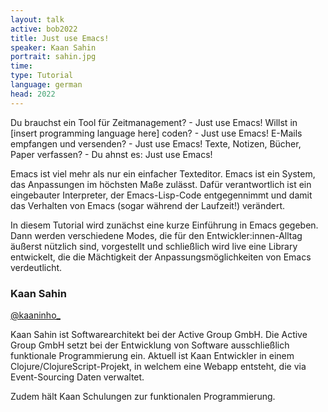 ```yaml
---
layout: talk
active: bob2022
title: Just use Emacs!
speaker: Kaan Sahin
portrait: sahin.jpg
time: 
type: Tutorial
language: german
head: 2022
---
```


Du brauchst ein Tool für Zeitmanagement? - Just use Emacs!
Willst in [insert programming language here] coden? - Just use Emacs!
E-Mails empfangen und versenden? - Just use Emacs!
Texte, Notizen, Bücher, Paper verfassen? - Du ahnst es: Just use
Emacs! 

Emacs ist viel mehr als nur ein einfacher Texteditor. Emacs ist ein
System, das Anpassungen im höchsten Maße zulässt. Dafür verantwortlich
ist ein eingebauter Interpreter, der Emacs-Lisp-Code entgegennimmt und
damit das Verhalten von Emacs (sogar während der Laufzeit!) verändert.

In diesem Tutorial wird zunächst eine kurze Einführung in Emacs
gegeben. Dann werden verschiedene Modes, die für den
Entwickler:innen-Alltag äußerst nützlich sind, vorgestellt und
schließlich wird live eine Library entwickelt, die die Mächtigkeit der
Anpassungsmöglichkeiten von Emacs verdeutlicht.

### Kaan Sahin

[@kaaninho_](https://twitter.com/kaaninho_)

Kaan Sahin ist Softwarearchitekt bei der Active Group GmbH. Die Active
Group GmbH setzt bei der Entwicklung von Software ausschließlich
funktionale Programmierung ein. Aktuell ist Kaan Entwickler in einem
Clojure/ClojureScript-Projekt, in welchem eine Webapp entsteht, die
via Event-Sourcing Daten verwaltet.

Zudem hält Kaan Schulungen zur funktionalen Programmierung.
